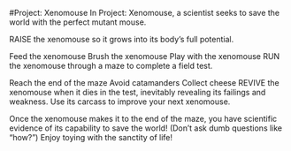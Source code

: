 #Project: Xenomouse
In Project: Xenomouse, a scientist seeks to save the world with the perfect mutant mouse. 



RAISE the xenomouse so it grows into its body’s full potential.

Feed the xenomouse
Brush the xenomouse
Play with the xenomouse
RUN the xenomouse through a maze to complete a field test.

Reach the end of the maze
Avoid catamanders
Collect cheese
REVIVE the xenomouse when it dies in the test, inevitably revealing its failings and weakness. Use its carcass to improve your next xenomouse.



Once the xenomouse makes it to the end of the maze, you have scientific evidence of its capability to save the world! (Don’t ask dumb questions like “how?”) Enjoy toying with the sanctity of life!
